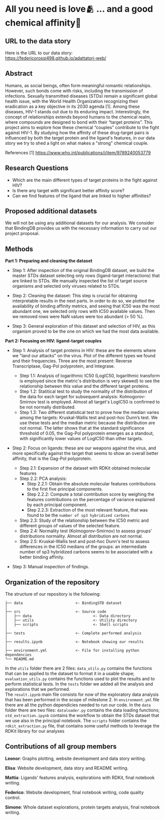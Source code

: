 # All you need is love🫂 … and a good chemical affinity🧪

## URL to the data story

Here is the URL to our data story: https://federicorossi498.github.io/adattatori-web/

## Abstract
Humans, as social beings, often form meaningful romantic relationships. However, such bonds come with risks, including the transmission of infections. Sexually transmitted diseases (STDs) remain a significant global health issue, with the World Health Organization recognizing their eradication as a key objective in its 2030 agenda [1]. Among these diseases, HIV-1 stands out due to its enduring impact.
Interestingly, the concept of relationships extends beyond humans to the chemical realm, where compounds are designed to bond with their “target proteins”. This project aims to explore how these chemical “couples” contribute to the fight against HIV-1. By studying how the affinity of these drug-target pairs is influenced by both the target protein and the ligand's features, in our data story we try to shed a light on what makes a "strong" chemical couple.

References
[1] https://www.who.int/publications/i/item/9789240053779


## Research Questions
- Which are the main different types of target proteins in the fight against HIV?
- Is there any target with significant better affinity score?
- Can we find features of the ligand that are linked to higher affinities?

## Proposed additional datasets

We will not be using any additional datasets for our analysis. We consider that BindingDB provides us with the necessary information to carry out our project proposal.


## Methods

**Part 1: Preparing and cleaning the dataset** 

- Step 1: After inspection of the original BindingDB dataset, we build the master STDs dataset selecting only rows (ligand-target interactions) that are linked to STDs. We manually inspected the list of target source organisms and selected only viruses related to STDs. 

- Step 2: Cleaning the dataset: This step is crucial for obtaining interpretable results in the next parts. In order to do so, we plotted the availability of binding affinity metrics, and seeing that IC50 was the most abundant one, we selected only rows with IC50 available values. Then we removed rows were NaN values were too abundant (> 50 %).

- Step 3: General exploration of this dataset and selection of HIV, as this organism proved to be the one on which we had the most data available.

**Part 2: Focusing on HIV: ligand-target couples**

- Step 1: Analysis of target proteins in HIV: these are the elements where we "land our attacks" on the virus. Plot of the different types we found and their frequencies. Three are the most present: Reverse Transcriptase, Gag-Pol polyprotein, and Integrase.
    - Step 1.1: Analysis of logarithmic IC50 (LogIC50, logarithmic transform is employed since the metric's distribution is very skewed) to see the relationship between this value and the different target proteins.
    - Step 1.2: Statitical test to study the normality of the distribution of the data for each target for subsequent analysis: Kolmogorov-Smirnov test is employed. Almost all target's LogIC50 is confirmed to be not normally distributed.
    - Step 1.3: Two different statistical test to prove how the median varies among the targets: Kruskal-Wallis test and post-hoc Dunn’s test. We use these tests and the median metric because the distribution are not normal. The latter shows that at the standard significance threshold of 0.05, the Gag-Pol polyprotein emerges as a standout, with significantly lower values of LogIC50 than other targets.

- Step 2: Focus on ligands: these are our weapons against the virus, and more specifically against the target that seems to show an overall better affinity, that is the Gag-Pol polyprotein.
    - Step 2.1: Expansion of the dataset with RDKit obtained molecular features
    - Step 2.2: PCA analysis:
        - Step 2.2.1: Obtain the absolute molecular features contributions to the first five principal components.
        - Step 2.2.2: Compute a total contribution score by weighing the features contributions on the percentage of variance explained by each principal component.
        - Step 2.2.3: Extraction of the most relevant feature, that was found to be the `number of sp3 hybridized carbons`
    - Step 2.3: Study of the relationship between the IC50 metric and different groups of values of the selected feature.
    - Step 2.4: Normality test (Kolmogorov-Smirnov) to assess groups' distributions normality. Almost all distribution are not normal.
    - Step 2.5: Kruskal-Wallis test and post-hoc Dunn's test to assess differences in the IC50 medians of the groups: an intermediate number of sp3 hybridized carbons seems to be associated with a better binding affinity.
 
- Step 3: Manual inspection of findings.


## Organization of the repository
The structure of our repository is the following:
```
├── data                        <- BindingSTD dataset
│
├── src                         <- Source code
│   ├── data                            <- Data directory
│   ├── utils                           <- Utility directory
│   ├── scripts                         <- Shell scripts
│
├── tests                       <- Complete performed analysis
│
├── results.ipynb               <- Notebook showing our results
│
├── environment.yml             <- File for installing python dependencies
└── README.md
```
In the `utils` folder there are 2 files: `data_utils.py` contains the functions that can be applied to the dataset to format it in a usable shape; `evaluation_utils.py` contains the functions used to plot the results and to perform statistical tests.
In the `tests` folder we added all the analysis and explorations that we performed.  
The `result.ipynb` main file consists for now of the exploratory data analysis that has been performed in the scope of milestone 2.
In `environment.yml` file there are all the python dependicies needed to run our code. In the `data` folder there are two files: `dataloader.py` contains the data loading functions; `std_extraction.ipynb` contains the workflow to obtain the STDs dataset that we use also in the principal notebook. The `scripts` folder contains the `rdkit_extraction.py` file, that contains some useful methods to leverage the RDKit library for our analyses


## Contributions of all group members

**Leonor**: Graphs plotting, website development and data story writing.

**Elisa**: Website development, data story and README writing.

**Mattia**: Ligands' features analysis, explorations with RDKit, final notebook writing.

**Federico**: Website development, final notebook writing, code quality control.

**Simone**: Whole dataset explorations, protein targets analysis, final notebook writing.


